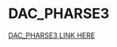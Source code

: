 # DAC_PHARSE3

[DAC_PHARSE3 LINK HERE](https://us3.ca.analytics.ibm.com/bi/?perspective=story&pathRef=.my_folders%2FPhase3%2FDAC_Phase3&action=view&mode=dashboard)
